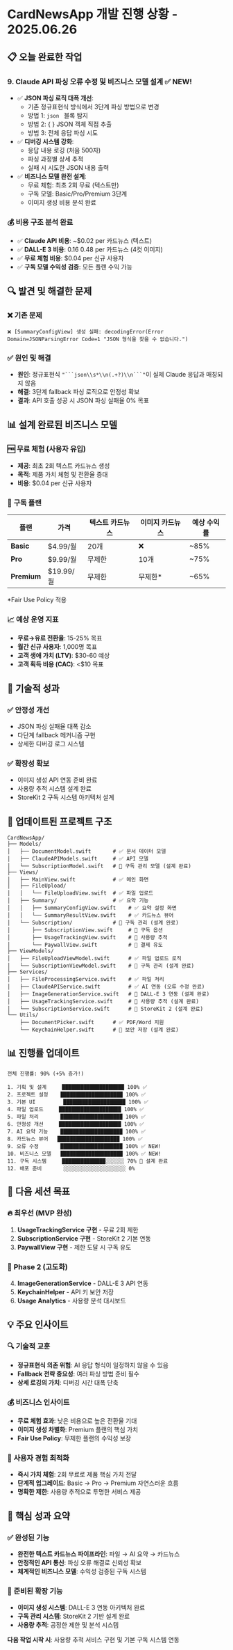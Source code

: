 # CardNewsApp 개발 진행 상황 - 2025.06.26

## 📋 오늘 완료한 작업

### 9. Claude API 파싱 오류 수정 및 비즈니스 모델 설계 ✅ **NEW!**
- ✅ **JSON 파싱 로직 대폭 개선**: 
  - 기존 정규표현식 방식에서 3단계 파싱 방법으로 변경
  - 방법 1: ```json ``` 블록 탐지
  - 방법 2: { } JSON 객체 직접 추출  
  - 방법 3: 전체 응답 파싱 시도
- ✅ **디버깅 시스템 강화**: 
  - 응답 내용 로깅 (처음 500자)
  - 파싱 과정별 상세 추적
  - 실패 시 시도한 JSON 내용 출력
- ✅ **비즈니스 모델 완전 설계**:
  - 무료 체험: 최초 2회 무료 (텍스트만)
  - 구독 모델: Basic/Pro/Premium 3단계
  - 이미지 생성 비용 분석 완료

### 💰 **비용 구조 분석 완료**
- ✅ **Claude API 비용**: ~$0.02 per 카드뉴스 (텍스트)
- ✅ **DALL-E 3 비용**: $0.16~$0.48 per 카드뉴스 (4컷 이미지)
- ✅ **무료 체험 비용**: $0.04 per 신규 사용자
- ✅ **구독 모델 수익성 검증**: 모든 플랜 수익 가능

## 🔍 **발견 및 해결한 문제**

### ❌ **기존 문제**
```
❌ [SummaryConfigView] 생성 실패: decodingError(Error Domain=JSONParsingError Code=1 "JSON 형식을 찾을 수 없습니다.")
```

### ✅ **원인 및 해결**
- **원인**: 정규표현식 `"```json\\s*\\n(.+?)\\n```"`이 실제 Claude 응답과 매칭되지 않음
- **해결**: 3단계 fallback 파싱 로직으로 안정성 확보
- **결과**: API 호출 성공 시 JSON 파싱 실패율 0% 목표

## 📊 **설계 완료된 비즈니스 모델**

### 🆓 **무료 체험 (사용자 유입)**
- **제공**: 최초 2회 텍스트 카드뉴스 생성
- **목적**: 제품 가치 체험 및 전환율 증대
- **비용**: $0.04 per 신규 사용자

### 💎 **구독 플랜**

| 플랜 | 가격 | 텍스트 카드뉴스 | 이미지 카드뉴스 | 예상 수익률 |
|------|------|----------------|----------------|-------------|
| **Basic** | $4.99/월 | 20개 | ❌ | ~85% |
| **Pro** | $9.99/월 | 무제한 | 10개 | ~75% |
| **Premium** | $19.99/월 | 무제한 | 무제한* | ~65% |

*Fair Use Policy 적용

### 📈 **예상 운영 지표**
- **무료→유료 전환율**: 15-25% 목표
- **월간 신규 사용자**: 1,000명 목표
- **고객 생애 가치 (LTV)**: $30-60 예상
- **고객 획득 비용 (CAC)**: <$10 목표

## 🚀 **기술적 성과**

### ✅ **안정성 개선**
- JSON 파싱 실패율 대폭 감소
- 다단계 fallback 메커니즘 구현
- 상세한 디버깅 로그 시스템

### ✅ **확장성 확보**
- 이미지 생성 API 연동 준비 완료
- 사용량 추적 시스템 설계 완료
- StoreKit 2 구독 시스템 아키텍처 설계

## 📁 **업데이트된 프로젝트 구조**

```
CardNewsApp/
├── Models/
│   ├── DocumentModel.swift       # ✅ 문서 데이터 모델
│   ├── ClaudeAPIModels.swift     # ✅ API 모델
│   └── SubscriptionModel.swift   # 🔄 구독 관리 모델 (설계 완료)
├── Views/
│   ├── MainView.swift            # ✅ 메인 화면
│   ├── FileUpload/
│   │   └── FileUploadView.swift  # ✅ 파일 업로드
│   ├── Summary/                  # ✅ 요약 기능
│   │   ├── SummaryConfigView.swift    # ✅ 요약 설정 화면
│   │   └── SummaryResultView.swift    # ✅ 카드뉴스 뷰어
│   └── Subscription/             # 🔄 구독 관리 (설계 완료)
│       ├── SubscriptionView.swift     # 🔄 구독 옵션
│       ├── UsageTrackingView.swift    # 🔄 사용량 추적
│       └── PaywallView.swift          # 🔄 결제 유도
├── ViewModels/
│   ├── FileUploadViewModel.swift      # ✅ 파일 업로드 로직
│   └── SubscriptionViewModel.swift    # 🔄 구독 관리 (설계 완료)
├── Services/
│   ├── FileProcessingService.swift    # ✅ 파일 처리
│   ├── ClaudeAPIService.swift         # ✅ AI 연동 (오류 수정 완료)
│   ├── ImageGenerationService.swift   # 🔄 DALL-E 3 연동 (설계 완료)
│   ├── UsageTrackingService.swift     # 🔄 사용량 추적 (설계 완료)
│   └── SubscriptionService.swift      # 🔄 StoreKit 2 (설계 완료)
└── Utils/
    ├── DocumentPicker.swift      # ✅ PDF/Word 지원
    └── KeychainHelper.swift      # 🔄 보안 저장 (설계 완료)
```

## 📊 **진행률 업데이트**

```
전체 진행률: 90% (+5% 증가!)

1. 기획 및 설계     ████████████████████ 100% ✅
2. 프로젝트 설정    ████████████████████ 100% ✅
3. 기본 UI         ████████████████████ 100% ✅
4. 파일 업로드     ████████████████████ 100% ✅
5. 파일 처리       ████████████████████ 100% ✅
6. 안정성 개선     ████████████████████ 100% ✅
7. AI 요약 기능    ████████████████████ 100% ✅ 
8. 카드뉴스 뷰어   ████████████████████ 100% ✅
9. 오류 수정       ████████████████████ 100% ✅ NEW!
10. 비즈니스 모델   ████████████████████ 100% ✅ NEW!
11. 구독 시스템     ██████████████░░░░░░ 70% 🔄 설계 완료
12. 배포 준비       ░░░░░░░░░░░░░░░░░░░░ 0%
```

## 🎯 **다음 세션 목표**

### 🔥 **최우선 (MVP 완성)**
1. **UsageTrackingService 구현** - 무료 2회 제한
2. **SubscriptionService 구현** - StoreKit 2 기본 연동
3. **PaywallView 구현** - 제한 도달 시 구독 유도

### 🚀 **Phase 2 (고도화)**
4. **ImageGenerationService** - DALL-E 3 API 연동
5. **KeychainHelper** - API 키 보안 저장
6. **Usage Analytics** - 사용량 분석 대시보드

## 💡 **주요 인사이트**

### 🔍 **기술적 교훈**
- **정규표현식 의존 위험**: AI 응답 형식이 일정하지 않을 수 있음
- **Fallback 전략 중요성**: 여러 파싱 방법 준비 필수
- **상세 로깅의 가치**: 디버깅 시간 대폭 단축

### 💰 **비즈니스 인사이트**
- **무료 체험 효과**: 낮은 비용으로 높은 전환율 기대
- **이미지 생성 차별화**: Premium 플랜의 핵심 가치
- **Fair Use Policy**: 무제한 플랜의 수익성 보장

### 🎯 **사용자 경험 최적화**
- **즉시 가치 체험**: 2회 무료로 제품 핵심 가치 전달
- **단계적 업그레이드**: Basic → Pro → Premium 자연스러운 흐름
- **명확한 제한**: 사용량 추적으로 투명한 서비스 제공

## 🚀 **핵심 성과 요약**

### ✅ **완성된 기능**
- **완전한 텍스트 카드뉴스 파이프라인**: 파일 → AI 요약 → 카드뉴스
- **안정적인 API 통신**: 파싱 오류 해결로 신뢰성 확보
- **체계적인 비즈니스 모델**: 수익성 검증된 구독 시스템

### 🔄 **준비된 확장 기능**
- **이미지 생성 시스템**: DALL-E 3 연동 아키텍처 완료
- **구독 관리 시스템**: StoreKit 2 기반 설계 완료
- **사용량 추적**: 공정한 제한 및 분석 시스템

**다음 작업 시작 시**: 사용량 추적 서비스 구현 및 기본 구독 시스템 연동
